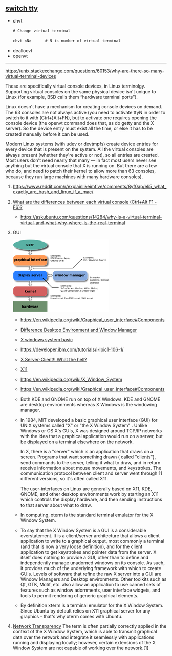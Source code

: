 ## [switch tty](https://unix.stackexchange.com/questions/167386/how-to-switch-between-tty-and-xorg-session)
- chvt
    ```shell script
    # Change virtual terminal

    chvt <N>      # N is number of virtual terminal
    ```
- deallocvt
- openvt

-----
https://unix.stackexchange.com/questions/60153/why-are-there-so-many-virtual-terminal-devices

These are specifically virtual console devices, in Linux terminolgy. Supporting virtual consoles on the same physical device isn't unique to Linux (for example, BSD calls them “hardware terminal ports”).

Linux doesn't have a mechanism for creating console devices on demand. The 63 consoles are not always active (you need to activate ttyN in order to switch to it with (Ctrl+)Alt+FN), but to activate one requires opening the console device (the openvt command does that, as do getty and the X server). So the device entry must exist all the time, or else it has to be created manually before it can be used.

Modern Linux systems (with udev or devtmpfs) create device entries for every device that is present on the system. All the virtual consoles are always present (whether they're active or not), so all entries are created. Most users don't need nearly that many — in fact most users never see anything but the virtual console that X is running on. But there are a few who do, and need to patch their kernel to allow more than 63 consoles, because they run large machines with many hardware consoles).

1. https://www.reddit.com/r/explainlikeimfive/comments/8yf0ap/eli5_what_exactly_are_bash_and_linux_if_a_mac/
2. [What are the differences between each virtual console (Ctrl+Alt F1 - F6)?](https://superuser.com/questions/717473/what-are-the-differences-between-each-virtual-console-ctrlalt-f1-f6)
    - https://askubuntu.com/questions/14284/why-is-a-virtual-terminal-virtual-and-what-why-where-is-the-real-terminal

3. GUI

    ![](../images/gui-components.png)
    
    - https://en.wikipedia.org/wiki/Graphical_user_interface#Components
    - [Difference Desktop Environment and Window Manager](https://askubuntu.com/questions/18078/what-is-the-difference-between-a-desktop-environment-and-a-window-manager)
    - [X windows system basic](https://magcius.github.io/xplain/article/x-basics.html)
    - https://developer.ibm.com/tutorials/l-lpic1-106-1/
    - [X Server-Client!! What the hell?](https://medium.com/mindorks/x-server-client-what-the-hell-305bd0dc857f)
    - [X11](https://unix.stackexchange.com/questions/276168/what-is-x11-exactly)
    - https://en.wikipedia.org/wiki/X_Window_System
    - https://en.wikipedia.org/wiki/Graphical_user_interface#Components
    - Both KDE and GNOME run on top of X Windows. KDE and GNOME are desktop environments whereas X Windows is the
      windowing manager.
    - In 1984, MIT developed a basic graphical user interface (GUI) for UNIX systems called "X" or "the X Window System"
      . Unlike Windows or OS X's GUIs, X was designed around TCP/IP networks with the idea that a graphical application
      would run on a server, but be displayed on a terminal elsewhere on the network.

      In X, there is a "server" which is an application that draws on a screen. Programs that want something drawn (
      called "clients"), send commands to the server, telling it what to draw, and in return receive information about
      mouse movements, and keystrokes. The communication protocol between client and server went through 11 different
      versions, so it's often called X11.

      The user-interfaces on Linux are generally based on X11, KDE, GNOME, and other desktop environments work by
      starting an X11 which controls the display hardware, and then sending instructions to that server about what to
      draw.
    - In computing, xterm is the standard terminal emulator for the X Window System.
    - To say that the X Window System is a GUI is a considerable overstatement. It is a client/server architecture that
      allows a client application to write to a graphical output, most commonly a terminal (and that is now a very loose
      definition), and for the client application to get keystrokes and pointer data from the server. X itself does
      nothing to provide a GUI, other than to define and independently manage unadorned windows on its console. As such,
      it provides much of the underlying framework with which to create GUIs. Levels of software that refine the raw X
      server into a GUI are Window Managers and Desktop environments. Other toolkits such as Qt, GTK, Motif, etc. also
      allow an application to use canned sets of features such as window adornments, user interface widgets, and tools
      to permit rendering of generic graphical elements.
    - By definition xterm is a terminal emulator for the X Window System. Since Ubuntu by default relies on X11
      graphical server for any graphics - that's why xterm comes with Ubuntu.

4. [Network Transparency](https://en.wikipedia.org/wiki/Network_transparency)
The term is often partially correctly applied in the context of the X Window System, which is able to transmit graphical data over the network and integrate it seamlessly with applications running and displaying locally; however, certain extensions of the X Window System are not capable of working over the network.[1]


